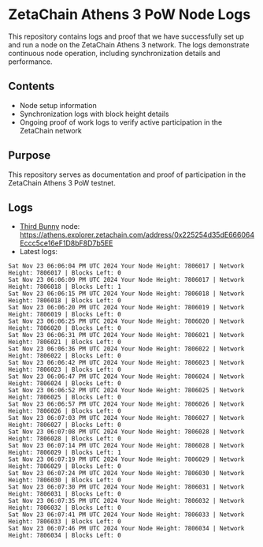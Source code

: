 # ZetaChain Athens 3 PoW Node Logs
This repository contains logs and proof that we have successfully set up and run a node on the ZetaChain Athens 3 network. The logs demonstrate continuous node operation, including synchronization details and performance.

## Contents
- Node setup information
- Synchronization logs with block height details
- Ongoing proof of work logs to verify active participation in the ZetaChain network

## Purpose
This repository serves as documentation and proof of participation in the ZetaChain Athens 3 PoW testnet.

## Logs

- [Third Bunny](https://thirdbunny.xyz/) node: https://athens.explorer.zetachain.com/address/0x225254d35dE666064Eccc5ce16eF1D8bF8D7b5EE
- Latest logs:
```
Sat Nov 23 06:06:04 PM UTC 2024 Your Node Height: 7806017 | Network Height: 7806017 | Blocks Left: 0
Sat Nov 23 06:06:09 PM UTC 2024 Your Node Height: 7806017 | Network Height: 7806018 | Blocks Left: 1
Sat Nov 23 06:06:15 PM UTC 2024 Your Node Height: 7806018 | Network Height: 7806018 | Blocks Left: 0
Sat Nov 23 06:06:20 PM UTC 2024 Your Node Height: 7806019 | Network Height: 7806019 | Blocks Left: 0
Sat Nov 23 06:06:25 PM UTC 2024 Your Node Height: 7806020 | Network Height: 7806020 | Blocks Left: 0
Sat Nov 23 06:06:31 PM UTC 2024 Your Node Height: 7806021 | Network Height: 7806021 | Blocks Left: 0
Sat Nov 23 06:06:36 PM UTC 2024 Your Node Height: 7806022 | Network Height: 7806022 | Blocks Left: 0
Sat Nov 23 06:06:42 PM UTC 2024 Your Node Height: 7806023 | Network Height: 7806023 | Blocks Left: 0
Sat Nov 23 06:06:47 PM UTC 2024 Your Node Height: 7806024 | Network Height: 7806024 | Blocks Left: 0
Sat Nov 23 06:06:52 PM UTC 2024 Your Node Height: 7806025 | Network Height: 7806025 | Blocks Left: 0
Sat Nov 23 06:06:57 PM UTC 2024 Your Node Height: 7806026 | Network Height: 7806026 | Blocks Left: 0
Sat Nov 23 06:07:03 PM UTC 2024 Your Node Height: 7806027 | Network Height: 7806027 | Blocks Left: 0
Sat Nov 23 06:07:08 PM UTC 2024 Your Node Height: 7806028 | Network Height: 7806028 | Blocks Left: 0
Sat Nov 23 06:07:14 PM UTC 2024 Your Node Height: 7806028 | Network Height: 7806029 | Blocks Left: 1
Sat Nov 23 06:07:19 PM UTC 2024 Your Node Height: 7806029 | Network Height: 7806029 | Blocks Left: 0
Sat Nov 23 06:07:24 PM UTC 2024 Your Node Height: 7806030 | Network Height: 7806030 | Blocks Left: 0
Sat Nov 23 06:07:30 PM UTC 2024 Your Node Height: 7806031 | Network Height: 7806031 | Blocks Left: 0
Sat Nov 23 06:07:35 PM UTC 2024 Your Node Height: 7806032 | Network Height: 7806032 | Blocks Left: 0
Sat Nov 23 06:07:41 PM UTC 2024 Your Node Height: 7806033 | Network Height: 7806033 | Blocks Left: 0
Sat Nov 23 06:07:46 PM UTC 2024 Your Node Height: 7806034 | Network Height: 7806034 | Blocks Left: 0
```
